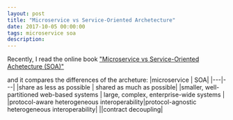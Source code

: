 ```yaml
---
layout: post
title: "Microservice vs Service-Oriented Archetecture"
date: 2017-10-05 00:00:00
tags: microservice soa
description: 
---
```


Recently, I read the online book ["Microservice vs Service-Oriented Achetecture (SOA)"](https://www.safaribooksonline.com/library/view/microservices-vs-service-oriented/9781491975657/)

and it compares the differences of the archeture:
|microservice | SOA|
|---|---|
|share as less as possible | shared as much as possible|
|smaller, well-partitioned web-based systems  | large, complex, enterprise-wide systems |
|protocol-aware heterogeneous interoperability|protocol-agnostic heterogeneous interoperability|
||contract decoupling|